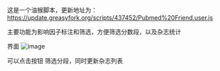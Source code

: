 这是一个油猴脚本，更新地址为：
https://update.greasyfork.org/scripts/437452/Pubmed%20Friend.user.js

主要功能为影响因子标注和筛选，方便筛选分数段，以及杂志统计

界面
![image](https://github.com/leibiubiu/pubmed-friend/assets/160808951/3a31dea5-7d96-41dd-8fd0-f537eac855f9)

可以点击按钮 筛选分段，同时更新杂志列表
